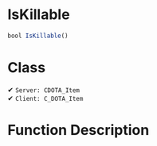 # IsKillable
```js
bool IsKillable()
```
# Class
✔ `Server: CDOTA_Item`  
✔ `Client: C_DOTA_Item`  

# Function Description

